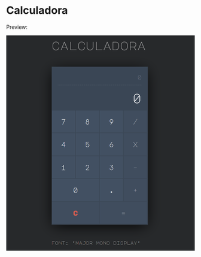 # Calculadora

Preview:

![alt text](https://github.com/scsx/Angular-7-Projectos-Udemy/raw/master/assets/calculadora/preview/calculadora.png)
